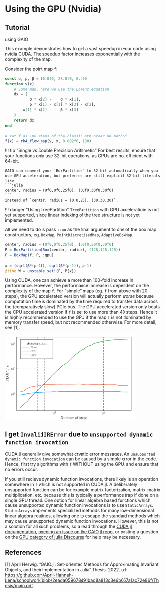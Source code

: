 # Using the GPU (Nvidia)

## Tutorial

using GAIO

This example demonstrates how to get a vast speedup in your code using nvidia CUDA. The speedup factor increases exponentially with the complexity of the map.

Consider the point map `f`:
```julia
const σ, ρ, β = 10.0f0, 28.0f0, 0.4f0
function v(x)
    # Some map, here we use the Lorenz equation
    dx = (
           σ * x[2] -    σ * x[1],
           ρ * x[1] - x[1] * x[3] - x[2],
        x[1] * x[2] -    β * x[3]
    )
    return dx
end

# set f as 100 steps of the classic 4th order RK method
f(x) = rk4_flow_map(v, x, 0.002f0, 100)
```

!!! tip "Single vs Double Precision Arithmetic"
    For best results, ensure that your functions only use 32-bit operations, as GPUs are not efficient with 64-bit.

    GAIO can convert your `BoxPartition` to 32-bit automatically when you use GPU acceleration, but preferred are still explicit 32-bit literals like
    ```julia
    center, radius = (0f0,0f0,25f0), (30f0,30f0,30f0)
    ```
    instead of `center, radius = (0,0,25), (30,30,30)`. 

!!! danger "Using TreePartition"
    `TreePartition` with GPU acceleratioin is not yet supported, since linear indexing of the tree structure is not yet implemented. 

All we need to do is pass `:cpu` as the final argument to one of the box map constructors, eg. `BoxMap`, `PointDiscretizedMap`, `AdaptiveBoxMap`. 
```julia
center, radius = (0f0,0f0,25f0), (30f0,30f0,30f0)
P = BoxPartition(Box(center, radius), (128,128,128))
F = BoxMap(f, P, :gpu)

x = (sqrt(β*(ρ-1)), sqrt(β*(ρ-1)), ρ-1)
@time W = unstable_set!(F, P[x])
```

Using CUDA, one can achieve a more than 100-fold increase in performance. However, the performance increase is dependent on the complexity of the map `f`. For "simple" maps (eg. `f` from above with 20 steps), the GPU accelerated version will actually perform _worse_ because computation time is dominated by the time required to transfer data across the (comparatively slow) PCIe bus. The GPU accelerated version only beats the CPU accelerated version if `f` is set to use more than 40 steps. Hence it is highly recommended to use the GPU if the map `f` is not dominated by memory transfer speed, but not recommended otherwise. For more detail, see [1]. 

![performance metrics](assets/flops_gpu_loglog.png)

## I get `InvalidIRError` due to `unsupported dynamic function invocation`

CUDA.jl generally give somewhat cryptic error messages. An `unsupported dynamic function invocation` can be caused by a simple error in the code. Hence, first try algorithms with `f` WITHOUT using the GPU, and ensure that no errors occur. 

If you still recieve dynamic function invocations, there likely is an operation somewhere in `f` which is not supported in CUDA.jl. A deliberately unsupported function can be for example matrix factorization, matrix-matrix multiplication, etc. because this is typically a performance trap if done on a single GPU thread. One option for linear algebra based functions which cause unsupported dynamic function invocations is to use `StaticArrays`. `StaticArrays` implements specialized methods for many low-dimensional linear algebra routines, allowing one to escape the standard methods which may cause unsupported dynamic function invocations. However, this is not a solution for all such problems, so a read through the [CUDA.jl documentation](https://cuda.juliagpu.org/stable/), [opening an issue on the GAIO.jl repo](https://github.com/gaioguys/GAIO.jl/issues), or posting a question on the [GPU category of julia Discourse](https://discourse.julialang.org/c/domain/gpu/) for help may be necessary. 

## References

[1] April Herwig. “GAIO.jl: Set-oriented Methods for Approximating Invariant Objects, and their Implementation in Julia”.Thesis. 2022. url: https://github.com/April-Hannah-Lena/schoolwork/blob/2eada059678d91bad8a813c3e6b657a1ac72e86f/Thesis/main.pdf. 
